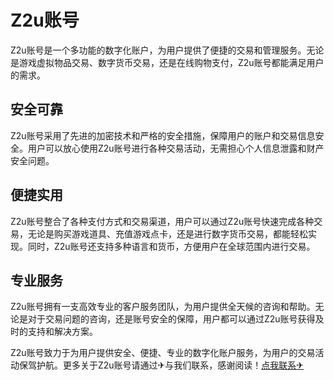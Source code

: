 # Z2u账号

Z2u账号是一个多功能的数字化账户，为用户提供了便捷的交易和管理服务。无论是游戏虚拟物品交易、数字货币交易，还是在线购物支付，Z2u账号都能满足用户的需求。

## 安全可靠

Z2u账号采用了先进的加密技术和严格的安全措施，保障用户的账户和交易信息安全。用户可以放心使用Z2u账号进行各种交易活动，无需担心个人信息泄露和财产安全问题。

## 便捷实用

Z2u账号整合了各种支付方式和交易渠道，用户可以通过Z2u账号快速完成各种交易，无论是购买游戏道具、充值游戏点卡，还是进行数字货币交易，都能轻松实现。同时，Z2u账号还支持多种语言和货币，方便用户在全球范围内进行交易。

## 专业服务

Z2u账号拥有一支高效专业的客户服务团队，为用户提供全天候的咨询和帮助。无论是对于交易问题的咨询，还是账号安全的保障，用户都可以通过Z2u账号获得及时的支持和解决方案。

Z2u账号致力于为用户提供安全、便捷、专业的数字化账户服务，为用户的交易活动保驾护航。更多关于Z2u账号请通过✈与我们联系，感谢阅读！[点我联系✈](https://dl.k02.cc)